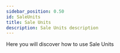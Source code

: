 ```yaml
---
sidebar_position: 0.50
id: SaleUnits
title: Sale Units
description: Sale Units description
---
```



Here you will discover how to use Sale Units